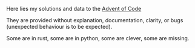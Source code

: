 Here lies my solutions and data to the [Advent of Code](https://adventofcode.com)

They are provided without explanation, documentation, clarity, or bugs (unexpected behaviour is to be expected).

Some are in rust, some are in python, some are clever, some are missing.
